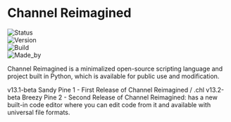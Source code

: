 # Channel Reimagined

![Status](https://img.shields.io/badge/status-in_testing-brightgreen)<br>
![Version](https://img.shields.io/badge/version-13.1-beta.2-blue)<br>
![Build](https://img.shields.io/badge/build-open--source-yellow)<br>
![Made_by](https://img.shields.io/badge/made_by-ryxn-orange)<br>

Channel Reimagined is a minimalized open-source scripting language and project built in Python,
which is available for public use and modification.

v13.1-beta Sandy Pine 1 - First Release of Channel Reimagined / .chl
v13.2-beta Breezy Pine 2 - Second Release of Channel Reimagined: has a new built-in code editor where you can edit code from it and available with universal file formats.
